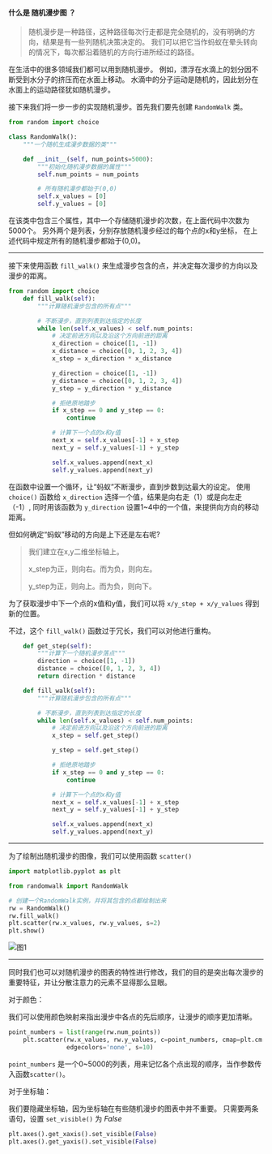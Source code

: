 #### 什么是 随机漫步图 ？
> 随机漫步是一种路径，这种路径每次行走都是完全随机的，没有明确的方向，结果是有一些列随机决策决定的。
> 我们可以把它当作蚂蚁在晕头转向的情况下，每次都沿着随机的方向行进所经过的路径。

在生活中的很多领域我们都可以用到随机漫步。
例如，漂浮在水滴上的划分因不断受到水分子的挤压而在水面上移动。
水滴中的分子运动是随机的，因此划分在水面上的运动路径犹如随机漫步。

接下来我们将一步一步的实现随机漫步。首先我们要先创建 `RandomWalk` 类。

```python
from random import choice

class RandomWalk():
    """一个随机生成漫步数据的类"""

    def __init__(self, num_points=5000):
        """初始化随机漫步数据的属性"""
        self.num_points = num_points

        # 所有随机漫步都始于(0,0)
        self.x_values = [0]
        self.y_values = [0]
```

在该类中包含三个属性，其中一个存储随机漫步的次数，在上面代码中次数为5000个。
另外两个是列表，分别存放随机漫步经过的每个点的x和y坐标，
在上述代码中规定所有的随机漫步都始于(0,0)。

---
接下来使用函数 `fill_walk()` 来生成漫步包含的点，并决定每次漫步的方向以及漫步的距离。

```python
from random import choice
    def fill_walk(self):
        """计算随机漫步包含的所有点"""

        # 不断漫步，直到列表到达指定的长度
        while len(self.x_values) < self.num_points:
            # 决定前进方向以及沿这个方向前进的距离
            x_direction = choice([1, -1])
            x_distance = choice([0, 1, 2, 3, 4])
            x_step = x_direction * x_distance

            y_direction = choice([1, -1])
            y_distance = choice([0, 1, 2, 3, 4])
            y_step = y_direction * y_distance

            # 拒绝原地踏步
            if x_step == 0 and y_step == 0:
                continue

            # 计算下一个点的x和y值
            next_x = self.x_values[-1] + x_step
            next_y = self.y_values[-1] + y_step

            self.x_values.append(next_x)
            self.y_values.append(next_y)
```
在函数中设置一个循环，让“蚂蚁”不断漫步，直到步数到达最大的设定。
使用 `choice()` 函数给 `x_direction` 选择一个值，结果是向右走（1）或是向左走（-1）,
同时用该函数为 `y_direction` 设置1~4中的一个值，来提供向方向的移动距离。

但如何确定“蚂蚁”移动的方向是上下还是左右呢?
> 我们建立在x,y二维坐标轴上。
> 
> x_step为正，则向右。而为负，则向左。
>
> y_step为正，则向上。而为负，则向下。

为了获取漫步中下一个点的x值和y值，我们可以将 `x/y_step + x/y_values` 得到新的位置。

不过，这个 `fill_walk()` 函数过于冗长，我们可以对他进行重构。

```python
    def get_step(self):
        """计算下一个随机漫步落点"""
        direction = choice([1, -1])
        distance = choice([0, 1, 2, 3, 4])
        return direction * distance

    def fill_walk(self):
        """计算随机漫步包含的所有点"""

        # 不断漫步，直到列表到达指定的长度
        while len(self.x_values) < self.num_points:
            # 决定前进方向以及沿这个方向前进的距离
            x_step = self.get_step()

            y_step = self.get_step()

            # 拒绝原地踏步
            if x_step == 0 and y_step == 0:
                continue

            # 计算下一个点的x和y值
            next_x = self.x_values[-1] + x_step
            next_y = self.y_values[-1] + y_step

            self.x_values.append(next_x)
            self.y_values.append(next_y)
```

---

为了绘制出随机漫步的图像，我们可以使用函数 `scatter()`

```python
import matplotlib.pyplot as plt

from randomwalk import RandomWalk

# 创建一个RandomWalk实例，并将其包含的点都绘制出来
rw = RandomWalk()
rw.fill_walk()
plt.scatter(rw.x_values, rw.y_values, s=2)
plt.show()
```

![图1](C:\Users\wohez\Documents\GitHub\LearningProject_Python_Spring_2020\Data\randomwalk\1.jpg)

---

同时我们也可以对随机漫步的图表的特性进行修改，我们的目的是突出每次漫步的重要特征，并让分散注意力的元素不显得那么显眼。

对于颜色：

我们可以使用颜色映射来指出漫步中各点的先后顺序，让漫步的顺序更加清晰。

```python
point_numbers = list(range(rw.num_points))
    plt.scatter(rw.x_values, rw.y_values, c=point_numbers, cmap=plt.cm.Blues,
                edgecolors='none', s=10)
```
`point_numbers` 是一个0~5000的列表，用来记忆各个点出现的顺序，当作参数传入函数`scatter()`。

对于坐标轴：

我们要隐藏坐标轴，因为坐标轴在有些随机漫步的图表中并不重要。
只需要两条语句，设置 `set_visible()` 为 *False*

```python
plt.axes().get_xaxis().set_visible(False)
plt.axes().get_yaxis().set_visible(False)
```